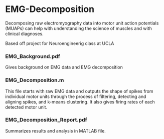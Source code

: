 # EMG-Decomposition
Decomposing raw electromyography data into motor unit action potentials (MUAPs) can help with understanding the science of muscles and with clinical diagnoses. 

Based off project for Neuroengineerig class at UCLA

### EMG_Background.pdf
Gives background on EMG data and EMG decomposition

### EMG_Decomposition.m
This file starts with raw EMG data and outputs the shape of spikes from individual motor units through the process of filtering, detecting and aligning spikes, and k-means clustering. It also gives firing rates of each detected motor unit. 

### EMG_Decomposition_Report.pdf
Summarizes results and analysis in MATLAB file.
